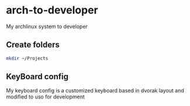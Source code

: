 # arch-to-developer
My archlinux system to developer

## Create folders
``` bash
mkdir ~/Projects
```


## KeyBoard config
My keyboard config is a customized keyboard based in dvorak layout and modified to uso for development
